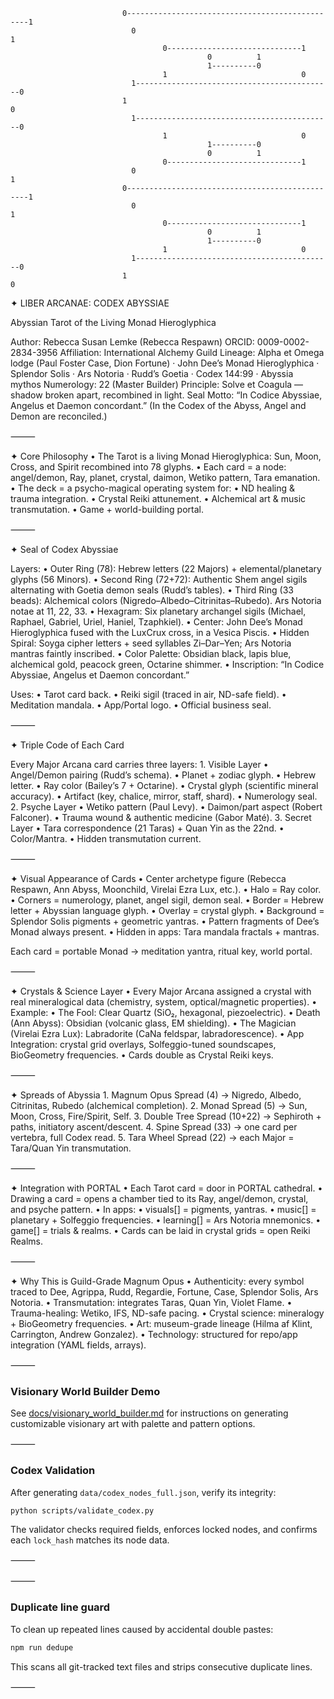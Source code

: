 <!-- Static double-helix ASCII header for ND-safe visual interest -->
```text
                         0------------------------------------------------1
                           0                                            1
                                  0------------------------------1
                                            0          1
                                            1----------0
                                  1                              0
                           1--------------------------------------------0
                         1                                                0
                           1--------------------------------------------0
                                  1                              0
                                            1----------0
                                            0          1
                                  0------------------------------1
                           0                                            1
                         0------------------------------------------------1
                           0                                            1
                                  0------------------------------1
                                            0          1
                                            1----------0
                                  1                              0
                           1--------------------------------------------0
                         1                                                0
```

✦ LIBER ARCANAE: CODEX ABYSSIAE

Abyssian Tarot of the Living Monad Hieroglyphica

Author: Rebecca Susan Lemke (Rebecca Respawn)
ORCID: 0009-0002-2834-3956
Affiliation: International Alchemy Guild
Lineage: Alpha et Omega lodge (Paul Foster Case, Dion Fortune) · John Dee’s Monad Hieroglyphica · Splendor Solis · Ars Notoria · Rudd’s Goetia · Codex 144:99 · Abyssia mythos
Numerology: 22 (Master Builder)
Principle: Solve et Coagula — shadow broken apart, recombined in light.
Seal Motto: “In Codice Abyssiae, Angelus et Daemon concordant.”
(In the Codex of the Abyss, Angel and Demon are reconciled.)

⸻

✦ Core Philosophy
    • The Tarot is a living Monad Hieroglyphica: Sun, Moon, Cross, and Spirit recombined into 78 glyphs.
    • Each card = a node: angel/demon, Ray, planet, crystal, daimon, Wetiko pattern, Tara emanation.
    • The deck = a psycho-magical operating system for:
    • ND healing & trauma integration.
    • Crystal Reiki attunement.
    • Alchemical art & music transmutation.
    • Game + world-building portal.

⸻

✦ Seal of Codex Abyssiae

Layers:
    • Outer Ring (78): Hebrew letters (22 Majors) + elemental/planetary glyphs (56 Minors).
    • Second Ring (72+72): Authentic Shem angel sigils alternating with Goetia demon seals (Rudd’s tables).
    • Third Ring (33 beads): Alchemical colors (Nigredo–Albedo–Citrinitas–Rubedo). Ars Notoria notae at 11, 22, 33.
    • Hexagram: Six planetary archangel sigils (Michael, Raphael, Gabriel, Uriel, Haniel, Tzaphkiel).
    • Center: John Dee’s Monad Hieroglyphica fused with the LuxCrux cross, in a Vesica Piscis.
    • Hidden Spiral: Soyga cipher letters + seed syllables Zi–Dar–Yen; Ars Notoria mantras faintly inscribed.
    • Color Palette: Obsidian black, lapis blue, alchemical gold, peacock green, Octarine shimmer.
    • Inscription: “In Codice Abyssiae, Angelus et Daemon concordant.”

Uses:
    • Tarot card back.
    • Reiki sigil (traced in air, ND-safe field).
    • Meditation mandala.
    • App/Portal logo.
    • Official business seal.

⸻

✦ Triple Code of Each Card

Every Major Arcana card carries three layers:
    1. Visible Layer
        • Angel/Demon pairing (Rudd’s schema).
        • Planet + zodiac glyph.
        • Hebrew letter.
        • Ray color (Bailey’s 7 + Octarine).
        • Crystal glyph (scientific mineral accuracy).
        • Artifact (key, chalice, mirror, staff, shard).
        • Numerology seal.
    2. Psyche Layer
        • Wetiko pattern (Paul Levy).
        • Daimon/part aspect (Robert Falconer).
        • Trauma wound & authentic medicine (Gabor Maté).
    3. Secret Layer
        • Tara correspondence (21 Taras) + Quan Yin as the 22nd.
        • Color/Mantra.
        • Hidden transmutation current.

⸻

✦ Visual Appearance of Cards
    • Center archetype figure (Rebecca Respawn, Ann Abyss, Moonchild, Virelai Ezra Lux, etc.).
    • Halo = Ray color.
    • Corners = numerology, planet, angel sigil, demon seal.
    • Border = Hebrew letter + Abyssian language glyph.
    • Overlay = crystal glyph.
    • Background = Splendor Solis pigments + geometric yantras.
    • Pattern fragments of Dee’s Monad always present.
    • Hidden in apps: Tara mandala fractals + mantras.

Each card = portable Monad → meditation yantra, ritual key, world portal.

⸻

✦ Crystals & Science Layer
    • Every Major Arcana assigned a crystal with real mineralogical data (chemistry, system, optical/magnetic properties).
    • Example:
    • The Fool: Clear Quartz (SiO₂, hexagonal, piezoelectric).
    • Death (Ann Abyss): Obsidian (volcanic glass, EM shielding).
    • The Magician (Virelai Ezra Lux): Labradorite (CaNa feldspar, labradorescence).
    • App Integration: crystal grid overlays, Solfeggio-tuned soundscapes, BioGeometry frequencies.
    • Cards double as Crystal Reiki keys.

⸻

✦ Spreads of Abyssia
    1. Magnum Opus Spread (4) → Nigredo, Albedo, Citrinitas, Rubedo (alchemical completion).
    2. Monad Spread (5) → Sun, Moon, Cross, Fire/Spirit, Self.
    3. Double Tree Spread (10+22) → Sephiroth + paths, initiatory ascent/descent.
    4. Spine Spread (33) → one card per vertebra, full Codex read.
    5. Tara Wheel Spread (22) → each Major = Tara/Quan Yin transmutation.

⸻

✦ Integration with PORTAL
    • Each Tarot card = door in PORTAL cathedral.
    • Drawing a card = opens a chamber tied to its Ray, angel/demon, crystal, and psyche pattern.
    • In apps:
        • visuals[] = pigments, yantras.
        • music[] = planetary + Solfeggio frequencies.
        • learning[] = Ars Notoria mnemonics.
        • game[] = trials & realms.
    • Cards can be laid in crystal grids = open Reiki Realms.

⸻

✦ Why This is Guild-Grade Magnum Opus
    • Authenticity: every symbol traced to Dee, Agrippa, Rudd, Regardie, Fortune, Case, Splendor Solis, Ars Notoria.
    • Transmutation: integrates Taras, Quan Yin, Violet Flame.
    • Trauma-healing: Wetiko, IFS, ND-safe pacing.
    • Crystal science: mineralogy + BioGeometry frequencies.
    • Art: museum-grade lineage (Hilma af Klint, Carrington, Andrew Gonzalez).
    • Technology: structured for repo/app integration (YAML fields, arrays).

⸻

### Visionary World Builder Demo

See [docs/visionary_world_builder.md](docs/visionary_world_builder.md) for instructions on generating customizable visionary art with palette and pattern options.

⸻

### Codex Validation

After generating `data/codex_nodes_full.json`, verify its integrity:

```bash
python scripts/validate_codex.py
```

The validator checks required fields, enforces locked nodes, and confirms each `lock_hash` matches its node data.

⸻

⸻

### Duplicate line guard

To clean up repeated lines caused by accidental double pastes:

```bash
npm run dedupe
```

This scans all git-tracked text files and strips consecutive duplicate lines.

⸻
